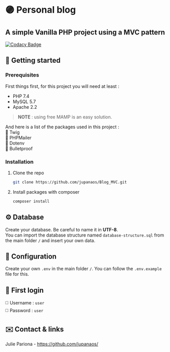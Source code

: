 # 🟣 Personal blog
## A simple Vanilla PHP project using a MVC pattern
[![Codacy Badge](https://app.codacy.com/project/badge/Grade/caca11f4d9e64367a4974ca210ac092b)](https://www.codacy.com/gh/jupanaos/Blog_MVC/dashboard?utm_source=github.com&amp;utm_medium=referral&amp;utm_content=jupanaos/Blog_MVC&amp;utm_campaign=Badge_Grade)

## 🧰 Getting started
### Prerequisites
First things first, for this project you will need at least : <br>
- PHP 7.4
- MySQL 5.7
- Apache 2.2
> **NOTE** : using free MAMP is an easy solution.

And here is a list of the packages used in this project :<br>
🔸 Twig<br>
🔸 PHPMailer<br>
🔸 Dotenv<br>
🔸 Bulletproof<br>

### Installation
1. Clone the repo
   ```sh
   git clone https://github.com/jupanaos/Blog_MVC.git
   ```
2. Install packages with composer
   ```sh
   composer install
   ```

## ⚙️ Database
Create your database. Be careful to name it in **UTF-8**.<br>
You can import the database structure named `database-structure.sql` from the main folder `/` and insert your own data.

## 🔧 Configuration
Create your own `.env` in the main folder `/`. You can follow the `.env.example` file for this.

## 🔑 First login
◻️ Username : `user`<br>
◻️ Password : `user`

## ✉️ Contact & links
Julie Pariona - https://github.com/jupanaos/
